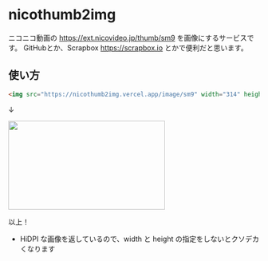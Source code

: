 # nicothumb2img

ニコニコ動画の https://ext.nicovideo.jp/thumb/sm9 を画像にするサービスです。
GitHubとか、Scrapbox https://scrapbox.io とかで便利だと思います。

## 使い方

```html
<img src="https://nicothumb2img.vercel.app/image/sm9" width="314" height="178">
```

↓

<img src="https://nicothumb2img.vercel.app/image/sm9" width="314" height="178">


以上！
- HiDPI な画像を返しているので、width と height の指定をしないとクソデカくなります
